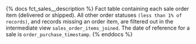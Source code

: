 {% docs fct_sales__description %}
Fact table containing each sale order item (delivered or shipped).
All other order statuses `(less than 1% of records)`, and records missing an order item, are filtered out in the intermediate view `sales_order_items_joined`.
The date of reference for a sale is `order_purchase_timestamp`.
{% enddocs %}
